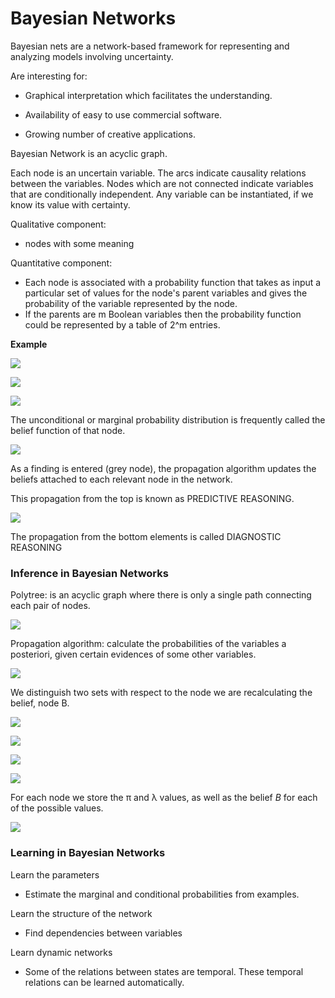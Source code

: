 # Bayesian Networks

Bayesian nets are a network-based framework for representing and analyzing models involving uncertainty.

Are interesting for:

* Graphical interpretation which facilitates the understanding.

* Availability of easy to use commercial software.

* Growing number of creative applications.

  

Bayesian Network is an acyclic graph.

Each node is an uncertain variable. The arcs indicate causality relations between the variables. Nodes which are not connected indicate variables that are conditionally independent. Any variable can be instantiated, if we know its value with certainty.

Qualitative component:

* nodes with some meaning

Quantitative component:

* Each node is associated with a probability function that takes as input a particular set of values for the node's parent variables and gives the probability of the variable represented by the node. 
* If the parents are m Boolean variables then the probability function could be represented by a table of 2^m entries. 

**Example**

![](img/w11/ex_md_diagnostic.jpg)

![](img/w11/nodes_diagnostic.jpg)

![](img/w11/example.jpg)

The unconditional or marginal probability distribution is frequently called the belief function of that node.

![](img/w11/example_2.jpg)

As a finding is entered (grey node), the propagation algorithm updates the beliefs attached to each relevant node in the network.

This propagation from the top is known as PREDICTIVE REASONING.

![](img/w11/example_3.jpg)

The propagation from the bottom elements is called DIAGNOSTIC REASONING



### Inference in Bayesian Networks

Polytree: is an acyclic graph where there is only a single path connecting each pair of nodes. 

![](img/w11/polytree.jpg)

Propagation algorithm: calculate the probabilities of the variables a posteriori, given certain evidences of some other variables.

![](img/w11/propagation_algorithm.jpg)

We distinguish two sets with respect to the node we are recalculating the belief, node B.

![](img/w11/pearl_propagation.jpg)

![](img/w11/pearl_propagation2.jpg)

![](img/w11/pearl_propagation3.jpg)

![](img/w11/pearl_propagation4.jpg)

For each node we store the &pi; and &lambda; values, as well as the belief *B* for each of the possible values.

![](img/w11/pearl_propagation5.jpg)

### Learning in Bayesian Networks

Learn the parameters

* Estimate the marginal and conditional probabilities from examples.

Learn the structure of the network

* Find dependencies between variables

Learn dynamic networks

* Some of the relations between states are temporal. These temporal relations can be learned automatically. 